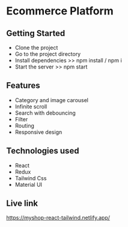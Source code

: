 # Ecommerce Platform

## Getting Started
- Clone the project
- Go to the project directory
- Install dependencies >> npm install / npm i
- Start the server >> npm start

## Features
- Category and image carousel
- Infinite scroll
- Search with debouncing
- Filter
- Routing
- Responsive design

## Technologies used
- React
- Redux
- Tailwind Css
- Material UI

## Live link
https://myshop-react-tailwind.netlify.app/
